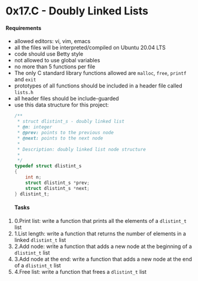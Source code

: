 # 0x17.C - Doubly Linked Lists
#### Requirements
* allowed editors: vi, vim, emacs
* all the files will be interpreted/compiled on Ubuntu 20.04 LTS
* code should use Betty style
* not allowed to use global variables
* no more than 5 functions per file
* The only C standard library functions allowed are `malloc`, `free`, `printf` and `exit`
* prototypes of all functions should be included in a header file called `lists.h`
* all header files should be include-guarded
* use this data structure for this project:
    ```C
    /**
     * struct dlistint_s - doubly linked list
     * @n: integer
     * @prev: points to the previous node
     * @next: points to the next node
     *
     * Description: doubly linked list node structure
     * 
     */
    typedef struct dlistint_s
    {
        int n;
        struct dlistint_s *prev;
        struct dlistint_s *next;
    } dlistint_t;
    ```
  #### Tasks
1. 0.Print list: write a function that prints all the elements of a `dlistint_t` list
2. 1.List length: write a function that returns the number of elements in a linked `dlistint_t` list
3. 2.Add node: write a function that adds a new node at the beginning of a `dlistint_t` list
4. 3.Add node at the end: write a function that adds a new node at the end of a `dlistint_t` list
5. 4.Free list: write a function that frees a `dlistint_t` list

